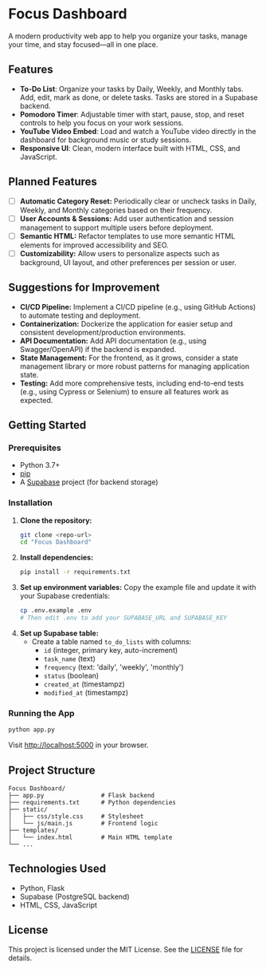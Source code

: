 # Focus Dashboard

A modern productivity web app to help you organize your tasks, manage your time, and stay focused—all in one place.

## Features

- **To-Do List**: Organize your tasks by Daily, Weekly, and Monthly tabs. Add, edit, mark as done, or delete tasks. Tasks are stored in a Supabase backend.
- **Pomodoro Timer**: Adjustable timer with start, pause, stop, and reset controls to help you focus on your work sessions.
- **YouTube Video Embed**: Load and watch a YouTube video directly in the dashboard for background music or study sessions.
- **Responsive UI**: Clean, modern interface built with HTML, CSS, and JavaScript.

## Planned Features

- [ ] **Automatic Category Reset:** Periodically clear or uncheck tasks in Daily, Weekly, and Monthly categories based on their frequency.
- [ ] **User Accounts & Sessions:** Add user authentication and session management to support multiple users before deployment.
- [ ] **Semantic HTML:** Refactor templates to use more semantic HTML elements for improved accessibility and SEO.
- [ ] **Customizability:** Allow users to personalize aspects such as background, UI layout, and other preferences per session or user.

## Suggestions for Improvement

- **CI/CD Pipeline:** Implement a CI/CD pipeline (e.g., using GitHub Actions) to automate testing and deployment.
- **Containerization:** Dockerize the application for easier setup and consistent development/production environments.
- **API Documentation:** Add API documentation (e.g., using Swagger/OpenAPI) if the backend is expanded.
- **State Management:** For the frontend, as it grows, consider a state management library or more robust patterns for managing application state.
- **Testing:** Add more comprehensive tests, including end-to-end tests (e.g., using Cypress or Selenium) to ensure all features work as expected.

## Getting Started

### Prerequisites
- Python 3.7+
- [pip](https://pip.pypa.io/en/stable/)
- A [Supabase](https://supabase.com/) project (for backend storage)

### Installation

1. **Clone the repository:**
   ```bash
   git clone <repo-url>
   cd "Focus Dashboard"
   ```
2. **Install dependencies:**
   ```bash
   pip install -r requirements.txt
   ```
3. **Set up environment variables:**
   Copy the example file and update it with your Supabase credentials:
   ```bash
   cp .env.example .env
   # Then edit .env to add your SUPABASE_URL and SUPABASE_KEY
   ```
4. **Set up Supabase table:**
   - Create a table named `to_do_lists` with columns:
     - `id` (integer, primary key, auto-increment)
     - `task_name` (text)
     - `frequency` (text: 'daily', 'weekly', 'monthly')
     - `status` (boolean)
     - `created_at` (timestampz)
     - `modified_at` (timestampz)

### Running the App

```bash
python app.py
```

Visit [http://localhost:5000](http://localhost:5000) in your browser.

## Project Structure

```
Focus Dashboard/
├── app.py                # Flask backend
├── requirements.txt      # Python dependencies
├── static/
│   ├── css/style.css     # Stylesheet
│   └── js/main.js        # Frontend logic
├── templates/
│   └── index.html        # Main HTML template
└── ...
```

## Technologies Used
- Python, Flask
- Supabase (PostgreSQL backend)
- HTML, CSS, JavaScript

## License

This project is licensed under the MIT License. See the [LICENSE](LICENSE) file for details.